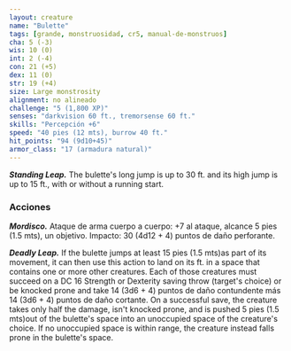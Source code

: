 ```yaml
---
layout: creature
name: "Bulette"
tags: [grande, monstruosidad, cr5, manual-de-monstruos]
cha: 5 (-3)
wis: 10 (0)
int: 2 (-4)
con: 21 (+5)
dex: 11 (0)
str: 19 (+4)
size: Large monstrosity
alignment: no alineado
challenge: "5 (1,800 XP)"
senses: "darkvision 60 ft., tremorsense 60 ft."
skills: "Percepción +6"
speed: "40 pies (12 mts), burrow 40 ft."
hit_points: "94 (9d10+45)"
armor_class: "17 (armadura natural)"
---
```


***Standing Leap.*** The bulette's long jump is up to 30 ft. and its high jump is up to 15 ft., with or without a running start.

### Acciones

***Mordisco.*** Ataque de arma cuerpo a cuerpo: +7 al ataque, alcance 5 pies (1.5 mts), un objetivo. Impacto: 30 (4d12 + 4) puntos de daño perforante.

***Deadly Leap.*** If the bulette jumps at least 15 pies (1.5 mts)as part of its movement, it can then use this action to land on its ft. in a space that contains one or more other creatures. Each of those creatures must succeed on a DC 16 Strength or Dexterity saving throw (target's choice) or be knocked prone and take 14 (3d6 + 4) puntos de daño contundente más 14 (3d6 + 4) puntos de daño cortante. On a successful save, the creature takes only half the damage, isn't knocked prone, and is pushed 5 pies (1.5 mts)out of the bulette's space into an unoccupied space of the creature's choice. If no unoccupied space is within range, the creature instead falls prone in the bulette's space.